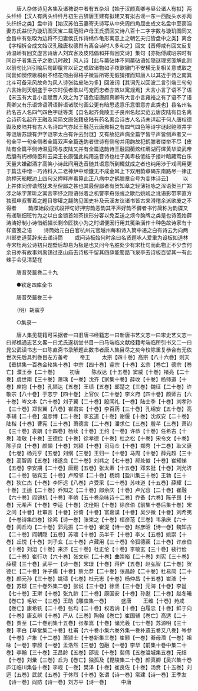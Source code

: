 <!-- { "loadSidebar": true } -->
　　唐人杂体诗见各集及诸稗说中者有五杂俎【始于汉颜真卿与昼公诸人有拟】两头纤纤【汉人有两头纤纤月初生古辞唐王建有拟建又有拟古谣一东一西陇头水亦两头纤纤之类】盘中诗【始汉苏伯玉妻寄夫诗写从中央周四角屈曲成文名盘中至窦滔妻苏氏益衍为璇玑图天宝二载范阳卢母王氏撰回文诗八百十二字字数与璇玑图同又会昌中有张暌为边将不归妻侯氏作诗绣作龟形寓意上之朝乞夫归皆盘中之类】离合【字相拆合成文始汉孔融唐权德舆有离合诗时人多和之】回文【晋傅咸有回文反复诗温峤有回文虚言诗唐人刘宾客及皮陆倡和并有回文诗】集句【亦始傅咸昭宗时有同谷子者集五子之歌讥时政】风人诗【此与藁砧体不同藁砧语如隠谜理资笺解此则以前句比兴引喻后句即覆言以证之或取诸物如子夜歌攡门不安横无复相关意或取之同音如懊侬歌桐树不结花何由得梧子微旨所寄无假猜搉而知唐人以其近于诗之南箕北斗可备采风故命为风人诗张祜皮陆为多】回波词【其词先以回波二言引端三句句六言始则天朝盛于中宗时佞者歌以丐宠而忠者亦效以寓规焉】大言小言了语不了语【宋玉有大言小言赋晋人效之为了语危语唐颜真卿有大言小言雍裕之有了语不了语真卿又有乐语馋语滑语醉语诸联句画公更有暗思逺意乐意恨意亦此类也】县名州名药名古人名四气四色字谜等类【县名起齐竟陵王子良州名起梁范云唐皮陆有县名离合诗药名起齐王融及梁简文唐张籍皮陆有药名离合诗古人名诗未详起于何人唐权德舆及皮陆并有古人名诗四气亦起王融范云唐雍裕之有四气四色等诗字谜起鲍照井字等谜唐苏颋有尹字谜李太白有许云封谜】又有故犯声病全篇字皆平声皆侧声者又一句全平一句全侧者全篇双声全篇迭韵者律诗有侧句并用韵故犯鹤膝者缕举不尽【皮陆有全篇平侧诗温庭筠与皮陆又并有全篇迭韵诗王融园蘅炫红蘤湖荇燡黄华梁武帝后牖有朽栁侍臣和云梁王长康强此纯用迭音诗也杜子美卑枝低结子接叶暗藏莺白乐天量大嫌甜酒才高笑小诗此间用迭音随其语意所到輙就成之者也纯用涉于戏间用更于篇法中増一巧诗料入二老神炉中顽鐡无不成金耳上下双用韵章碣东南路尽一律正韵押天船眠边上四句又押畔岸看算此正八病中之鹤膝章自号为变体诗云】
　　以上并体同俳谐然犹未至俚鄙之甚也其最俚鄙者有贺知章之轻薄祖咏之浑语贺兰广郑涉之咏字萧昕之寓言李纾之隠语张着之机警李舟张彧之歇后姚岘之讹语影带李直方独孤申叔曹着之题目黎瓘之翻韵见国史补及云溪友议诸书皆古来滑稽余派欲废之不得者
　　韵牒始段成式段押句好押穷韵恶韵其平声好韵不僻者书竹简称为韵牒又有递联细班竹为之以白金锁首如茶挟形分客以免互送之烦今韵牌之类是也诗笺始薛涛涛好制小诗惜纸幅长剩命匠狭小为之时谓便因行用其笺染潢作十种色故诗家有十样蛮笺之语
　　诗筒始元白白官杭州元官越州每和诗入筒中递之白有诗云为向两川邮吏道莫辞来去递诗筒
　　或问诗板始何时余曰名贤题咏人爱重为设板如道林寺宋杜两公诗初只题壁后却易为板是也又问今名胜处少有宋杜句而此物正不少柰何余曰亦有故事刘禹锡过巫山庙去诗板千留其四薛能蜀路飞泉亭去诗板百留其一有此辣手会见清楚在

　　唐音癸籖巻二十九

　　●钦定四库全书

　　唐音癸籖巻三十

　　（明）胡震亨 

　　○集录一

　　唐人集见载籍可采据者一曰旧唐书经籍志一曰新唐书艺文志一曰宋史艺文志一曰郑樵通志艺文畧一曰尤氏遂初堂书目一曰马端临文献经籍考端临所引书又二一曰晁公武读书志一曰陈直斋书录解题此数书者唐人集目尽之矣今校除重复叅合有无依世次先后具列巻目左方备考
　　帝王
　　太宗【四十巻】高宗【八十六巻】则天【垂拱集一百巻金轮集十巻】中宗【四十巻】睿宗【十巻】玄宗【巻亡】德宗【巻亡】濮王泰【二十巻】
　　初唐
　　陈叔达【十五巻】窦威【十巻】禇亮【二十巻】虞世南【三十巻】萧瑀【一巻】沈齐【家集十巻】薛收【十巻】杨师道【十巻】庾抱【十巻】孔颕达【五巻】王绩【五巻】郎楚之【三巻】魏征【二十巻】许敬宗【八十巻】于志宁【四十巻】上官仪【二十巻】李义府【四十巻】颜师古【六十巻】岑文本【六十巻】刘子翼【二十巻】殷闻礼【一巻】陆士季【十巻】刘孝孙【三十巻】郑世翼【八巻】崔君实【十巻】李百药【三十巻】孔绍安【五十巻】高季辅【二十巻】温彦博【二十巻】李玄道【十巻】谢偃【十巻】沈叔安【二十巻】陆楷【十巻】曹宪【三十巻】萧德言【二十巻】潘求仁【三巻】殷芊【三巻】萧钧【三十巻】袁朗【十四巻】杨续【十巻】王约【一巻】许恭【十巻】任希古【十巻】凌敬【十巻】王德俭【十巻】徐孝德【十巻】杜之松【十巻】宋令文【十巻】陈子良【十巻】颜顗【十巻】刘颍【十巻】司马佥【十巻】郑秀【十二巻】耿义褎【七巻】杨元亨【五巻】刘纲【三巻】王归一【十巻】马周【十巻】薛元超【三十巻】高智周【五巻】禇遂良【二十巻】刘祎之【七十巻】郝处俊【十巻】崔知悌【五巻】李安期【二十巻】唐觐【五巻】张太素【十五巻】邓玄挺【十巻】刘允济【二十巻】骆宾王【十巻】卢照邻【二十巻】杨炯【盈川集三十巻】王勃【三十巻】狄仁杰【十巻】李怀远【八巻】卢受采【二十巻】苏味道【十五巻】薛耀【二十巻】王适【二十巻】乔知之【二十巻】郎余庆【十巻】卢光容【二十巻】崔融【六十巻】阎镜机【十巻】李峤【五十巻杂咏诗十二巻】乔备【六巻】陈子昂【十巻】元希声【十巻】李适【十巻】沈佺期【十巻】徐彦伯【前集十巻后集十巻】宋之问【十巻】杜审言【十巻】谷倚【十巻】富嘉谟【十巻】吴少微【十巻】刘希夷【十巻诗集四巻】徐鸿【诗一巻】张柬之【十巻】桓彦范【三巻】韦承庆【六十巻】闾丘均【二十巻】郭元振【二十巻】崔湜【诗一巻】赵彦昭【诗一巻】魏知古【二十巻】阎朝隠【五巻】苏瓌【十巻】员半千【十巻】李乂【五巻】姚崇【十巻】丘悦【十巻】刘子玄【三十巻】卢藏用【三十巻】令狐德棻【三十巻】许彦伯【十巻】刘洎【十巻】来济【三十巻】杜正伦【十巻】李敬玄【三十巻】裴行俭【二十巻】崔行功【六十巻】张文琮【二十巻】曲崇裕【二十巻】刘宪【三十巻】薛稷【三十巻】武平一【诗一巻】宋璟【十巻】蒋俨【五巻】赵弘智【二十巻】贺德仁【二十巻】许子儒【十巻】蔡允恭【二十巻】张昌龄【二十巻】杜易简【二十巻】颜元孙【三十巻】姚璹【七巻】杜元志【十巻】杨仲昌【十五巻】崔液【十巻】苏颋【三十巻外集二巻】张说【三十巻】徐坚【三十巻】元海【十巻】李邕【七十巻】王澣【十巻】张九龄【二十巻】康国安【十巻】孙逖【二十巻】赵冬曦【巻亡】毛钦一【三巻】王助【雕虫集一巻】
　　盛唐
　　王维【十巻】苑咸【巻亡】康希铣【二十巻】张均【二十巻】权若讷【十巻】白履忠【十巻】鲜于向【十巻】康玄辨【十巻】严从【三巻】陶翰【巻亡】崔国辅【巻亡】高适【二十巻】贾至【二十巻别集十五巻】张孝嵩【十巻】储光羲【七十巻】苏源明【三十巻】李白【草堂集二十巻】杜甫【六十巻小集六巻外集一巻补遗五巻又八巻】岑参【十巻】卢象【十二巻】萧颕士【十巻新集三巻】崔颢【一巻】綦母濳【一巻】祖咏【一巻】李颀【一巻】孟浩然【三巻】包融【一巻】李华【前集十巻中集二十巻】李翰【三十巻】王昌龄【五巻】邵说【十巻】裴倩【五巻湓城集五巻】元结【十巻】刘彚【三巻】丘为【巻亡】独孤及【毘陵集二十巻】颜真卿【吴兴集十巻庐江临川集各十巻】李岘【一巻】樊泽【十巻】崔良佐【十巻】汤贲【十五巻】刘迥【五巻】武就【五巻】于休烈【十巻】张谓【诗一巻】常建【诗一巻】王季友【诗一巻】阎防【诗一巻】刘方平【诗一巻】
　　中唐
